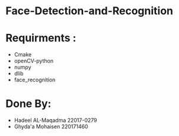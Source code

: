 # Face-Detection-and-Recognition

# Requirments :
- Cmake 
- openCV-python
- numpy
- dlib
- face_recognition


# Done By: 
  - Hadeel  AL-Maqadma  22017-0279
  - Ghyda'a Mohaisen    220171460 